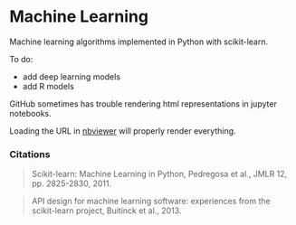 # Machine Learning

Machine learning algorithms implemented in Python with scikit-learn. 

To do:
- add deep learning models
- add R models 


GitHub sometimes has trouble rendering html representations in jupyter notebooks. 

Loading the URL in [nbviewer](nbviewer.org) will properly render everything.

### Citations

> Scikit-learn: Machine Learning in Python, Pedregosa et al., JMLR 12, pp. 2825-2830, 2011.

> API design for machine learning software: experiences from the scikit-learn project, Buitinck et al., 2013.

